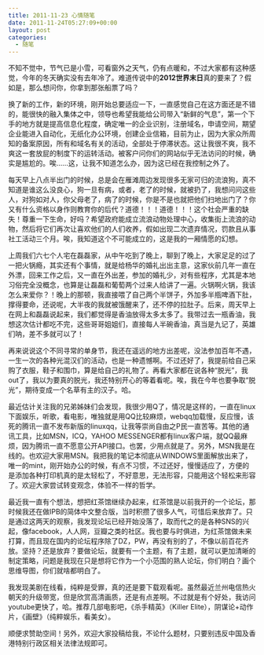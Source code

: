 ```yaml
---
title: 2011-11-23 心情随笔
date: 2011-11-24T05:27:09+00:00
layout: post
categories:
  - 随笔
---
```

不知不觉中，节气已是小雪，可看窗外之天气，仍有点暖和，不过大家都有这种感觉，今年的冬天确实没有去年冷了。难道传说中的**2012世界末日**真的要来了？假如是，那么想问你，你拿到那张船票了吗？

换了新的工作，新的环境，刚开始总要适应一下，一直感觉自己在这方面还是不错的，能很快的融入集体之中，领导也希望我能给公司带入“新鲜的气息”，第一个下手的地方就是提高信息化程度，确定唯一的企业识别，注册域名，申请空间，期望企业能进入自动化，无纸化办公环境，创建企业信箱，目前为止，因为大家众所周知的备案原因，所有和域名有关的活动，全部处于停滞状态。这让我很不爽，我不爽这一套放屁的制度下的运转活动。被客户问你们的网站似乎无法访问的时候，确实是尴尬的。唉……这，让我不知道怎么办，因为这已经在我控制之外了。

每天早上八点半出门的时候，总是会在雁滩周边发现很多无家可归的流浪狗，真不知道是谁这么没良心，狗一旦有病，或者，老了的时候，就被扔了，我想问问这些人，对狗如对人，你父母老了，病了的时候，你是不是也就把他们扫地出门了？你又有什么资格以身作则教育你的后代？道德！！！道德！！！这个社会严重的缺失！尊重一下生命，好吗？希望政府能成立流浪动物处理中心，收集街上流浪的动物，然后将它们再次让喜欢他们的人们收养，假如出现二次遗弃情况，罚款且从事社工活动三个月。唉，我知道这个不可能成立的，这是我的一厢情愿的幻想。
<!--more-->
上周我们六七个人宅在磊磊家，从中午吃到了晚上，聊到了晚上，大家足足的过了一把火锅瘾，其实还有个事情，就是给杨华的婚礼出出主意，这家伙前几年一直在外漂，回来工作之后，又一直在外出差，参加的婚礼少，对有些程序，尤其是本地习俗完全没概念，也算是让磊磊和葡萄两个过来人给讲了一遍。火锅啊火锅，我该怎么来爱你？！晚上的那顿，我直接喂了自己两个半饼子，外加多半瓶啤酒下肚，撑得要命，还说呢，大半夜的我就被饿醒来了，还不停的拉肚子。后来，周天早上在网上和磊磊说起来，我们都觉得是香油放得太多太多了。我带过去一瓶香油，我想这次估计都吃不完，这些哥哥姐姐们，直接每人半碗香油，真当是九记了，英雄们呐，差不多就可以了！

再来说说这个不同寻常的单身节，我还在遥远的地方出差呢，没法参加百年不遇，一生一次的各种光混汉们的活动，也是一种遗憾啊。不过还好了，我提前给自己采购了衣服，鞋子和围巾，算是给自己的礼物了。再看大家都在说各种“脱光”，我out了，我以为要真的脱光，我还特别开心的等着看呢。唉，我在今年也要争取“脱光”，期待变成一个名草有主的汉子。哈。

最近估计关注我的兄弟姊妹们会发现，我很少用Q了，情况是这样的，一直在linux下面娱乐，听歌，看电影，唯独就是用QQ比较麻烦，webqq加载慢，反应慢，该死的腾讯一直不发布新版的linuxqq，让我等崇尚自由之P民一直苦等。其他的通讯工具，比如MSN，ICQ，YAHOO MESSENGER都有linux客户端，就QQ最麻烦，因为腾讯一直不愿意公开API接口。也罢，少用点就是了。另外，MSN我是在线的。也欢迎大家用MSN。我把我的笔记本彻底从WINDOWS里面解放出来了，唯一的mint，刚开始办公的时候，有点不习惯，不过还好，慢慢适应了，方便的是添加各种打印机真的是太轻松了，不好意思，无法形容，只能用这个轻松来形容了。欢迎大家尝试转变观念，体验不一样的哲学。

最近我一直有个想法，想把红茶馆继续办起来，红茶馆是以前我开的一个论坛，那时候我还在做IPB的简体中文整合版，当时积攒了很多人气，可惜后来放弃了。只是通过这两天的观察，我发现论坛已经开始没落了，取而代之的是各种SNS的兴起，像facebook，人人网，豆瓣之类的社区。我也要与时俱进，为红茶馆做未来打算，而且现在国内的论坛程序除了DZ，PW，再没有别的了，不像以前百花齐放。坚持？还是放弃？要做论坛，就要有一个主题，有了主题，就可以更加清晰的制定策略，问题是我现在只是想将它作为一个小范围的熟人论坛，你们明白？画个思维导图，你们就啥都明白了。

我发现美剧在线看，纯粹是受罪，真的还是要下载观看呢。虽然最近兰州电信热火朝天的升级带宽，但是欣赏高清画质，还是有点差啊。不过就是有个好处，我访问youtube更快了，哈。推荐几部电影吧，《杀手精英》（Killer Elite），阴谋论+动作片，《画壁》（纯粹娱乐，看美女）。

顺便求赞助空间！另外，欢迎大家投稿给我，不论什么题材，只要别违反中国及香港特别行政区相关法律法规即可。
